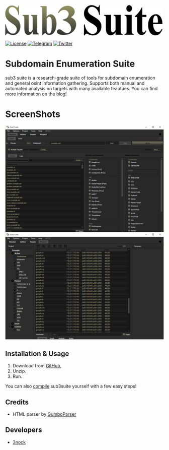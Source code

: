 <img src="docs/images/sub3suite.png" width=500/>

[![License](https://img.shields.io/badge/license-GPLv3-green.svg)](https://raw.githubusercontent.com/3nock/sub3suite/main/LICENSE)
[![Telegram](https://img.shields.io/badge/chat-%20on%20Telegram-blue.svg)](https://telegram.me/sub3suite) 
[![Twitter](https://img.shields.io/twitter/follow/sub3suite?label=twitter&style=social)](https://twitter.com/sub3suite)

# Subdomain Enumeration Suite
sub3 suite is a research-grade suite of tools for subdomain enumeration and general osint information gathering. Supports both
manual and automated analysis on targets with many available feautues. You can find more information on the [blog](https://3nock.github.io/sub3suite)!

# ScreenShots
<img src="docs/images/screenshot_osint.png"/>
<img src="docs/images/screenshot_project.png"/>

## Installation & Usage

1. Download from [GitHub](https://github.com/3nock/sub3suite/releases),
2. Unzip.
3. Run.

You can also [compile](https://github.com/3nock/sub3suite/wiki/Compiling-the-whole-project) sub3suite yourself with a few easy steps!

## Credits

- HTML parser by [GumboParser](https://github.com/google/gumbo-parser)

## Developers

- [3nock](https://3nock.github.io)